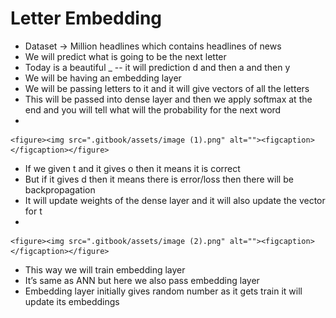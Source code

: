 # Letter Embedding

* Dataset -> Million headlines which contains headlines of news
* We will predict what is going to be the next letter
* Today is a beautiful \_   -- it will prediction d and then a and then y
* We will be having an embedding layer
* We will be passing letters to it and it will give vectors of all the letters
* This will be passed into dense layer and then we apply softmax at the end and you will tell what will the probability for the next word
*

    <figure><img src=".gitbook/assets/image (1).png" alt=""><figcaption></figcaption></figure>
* If we given t and it gives o then it means it is correct
* But if it gives d then it means there is error/loss then there will be backpropagation
* It will update weights of the dense layer and it will also update the vector for t
*

    <figure><img src=".gitbook/assets/image (2).png" alt=""><figcaption></figcaption></figure>
* This way we will train embedding layer
* It’s same as ANN but here we also pass embedding layer
* Embedding layer initially gives random number as it gets train it will update its embeddings
